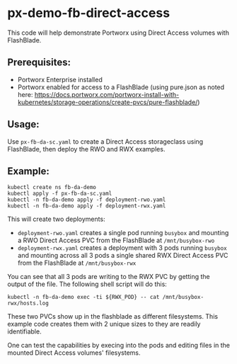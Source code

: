 # px-demo-fb-direct-access

This code will help demonstrate Portworx using Direct Access volumes with FlashBlade.

## Prerequisites: 
* Portworx Enterprise installed
* Portworx enabled for access to a FlashBlade (using pure.json as noted here: https://docs.portworx.com/portworx-install-with-kubernetes/storage-operations/create-pvcs/pure-flashblade/)

## Usage:
Use `px-fb-da-sc.yaml` to create a Direct Access storageclass using FlashBlade, then deploy the RWO and RWX examples.

## Example:
```
kubectl create ns fb-da-demo
kubectl apply -f px-fb-da-sc.yaml
kubectl -n fb-da-demo apply -f deployment-rwo.yaml
kubectl -n fb-da-demo apply -f deployment-rwx.yaml
```

This will create two deployments:
* `deployment-rwo.yaml` creates a single pod running `busybox` and mounting a RWO Direct Access PVC from the FlashBlade at `/mnt/busybox-rwo`
* `deployment-rwx.yaml` creates a deployment with 3 pods running `busybox` and mounting across all 3 pods a single shared RWX Direct Access PVC from the FlashBlade at `/mnt/busybox-rwx`

You can see that all 3 pods are writing to the RWX PVC by getting the output of the file. The following shell script will do this:
```RWX_POD=$(kubectl -n fb-da-demo get pod -l app=busybox-rwx -o jsonpath='{.items[0].metadata.name}')
kubectl -n fb-da-demo exec -ti ${RWX_POD} -- cat /mnt/busybox-rwx/hosts.log
```
These two PVCs show up in the flashblade as different filesystems. This example code creates them with 2 unique sizes to they are readily identifiable. 

One can test the capabilities by execing into the pods and editing files in the mounted Direct Access volumes' filesystems.
 
